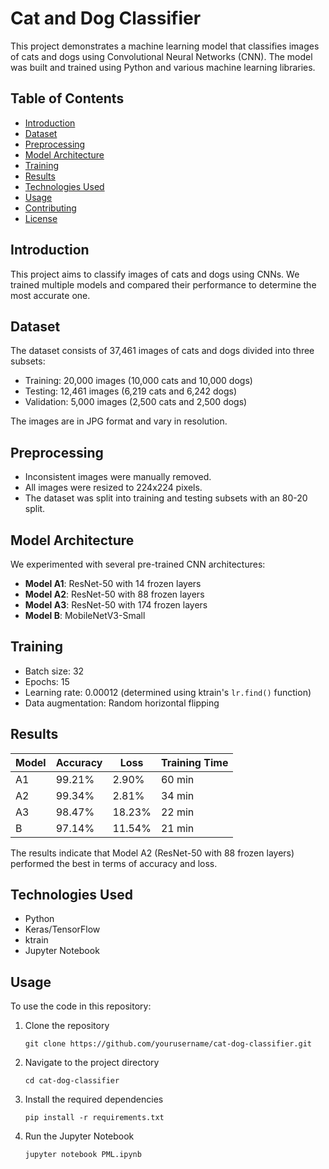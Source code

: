 
# Cat and Dog Classifier

This project demonstrates a machine learning model that classifies images of cats and dogs using Convolutional Neural Networks (CNN). The model was built and trained using Python and various machine learning libraries.

## Table of Contents
- [Introduction](#introduction)
- [Dataset](#dataset)
- [Preprocessing](#preprocessing)
- [Model Architecture](#model-architecture)
- [Training](#training)
- [Results](#results)
- [Technologies Used](#technologies-used)
- [Usage](#usage)
- [Contributing](#contributing)
- [License](#license)

## Introduction
This project aims to classify images of cats and dogs using CNNs. We trained multiple models and compared their performance to determine the most accurate one.

## Dataset
The dataset consists of 37,461 images of cats and dogs divided into three subsets:
- Training: 20,000 images (10,000 cats and 10,000 dogs)
- Testing: 12,461 images (6,219 cats and 6,242 dogs)
- Validation: 5,000 images (2,500 cats and 2,500 dogs)

The images are in JPG format and vary in resolution.

## Preprocessing
- Inconsistent images were manually removed.
- All images were resized to 224x224 pixels.
- The dataset was split into training and testing subsets with an 80-20 split.

## Model Architecture
We experimented with several pre-trained CNN architectures:
- **Model A1**: ResNet-50 with 14 frozen layers
- **Model A2**: ResNet-50 with 88 frozen layers
- **Model A3**: ResNet-50 with 174 frozen layers
- **Model B**: MobileNetV3-Small

## Training
- Batch size: 32
- Epochs: 15
- Learning rate: 0.00012 (determined using ktrain's `lr.find()` function)
- Data augmentation: Random horizontal flipping

## Results
| Model  | Accuracy  | Loss   | Training Time |
|--------|-----------|--------|---------------|
| A1     | 99.21%    | 2.90%  | 60 min        |
| A2     | 99.34%    | 2.81%  | 34 min        |
| A3     | 98.47%    | 18.23% | 22 min        |
| B      | 97.14%    | 11.54% | 21 min        |

The results indicate that Model A2 (ResNet-50 with 88 frozen layers) performed the best in terms of accuracy and loss.

## Technologies Used
- Python
- Keras/TensorFlow
- ktrain
- Jupyter Notebook

## Usage
To use the code in this repository:
1. Clone the repository
   ```
   git clone https://github.com/yourusername/cat-dog-classifier.git
   ```
2. Navigate to the project directory
   ```
   cd cat-dog-classifier
   ```
3. Install the required dependencies
   ```
   pip install -r requirements.txt
   ```
4. Run the Jupyter Notebook
   ```
   jupyter notebook PML.ipynb
   ```
